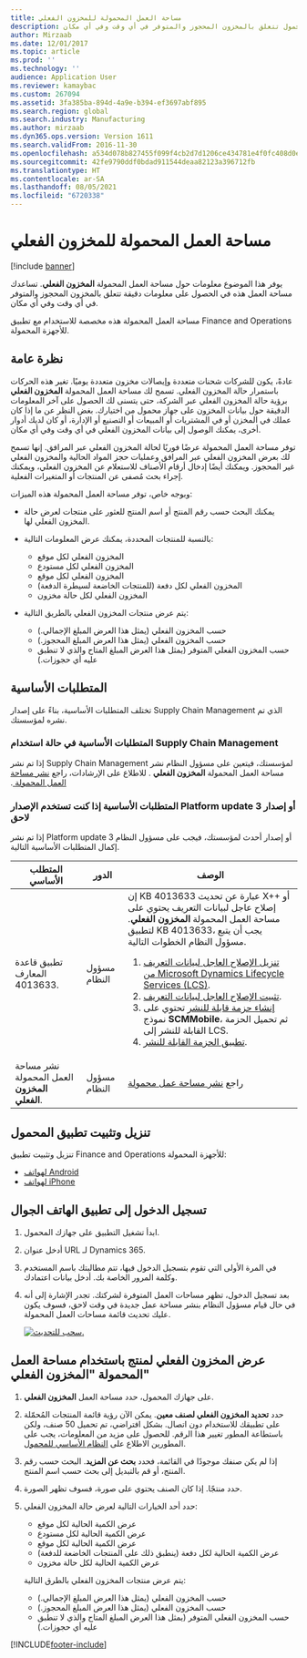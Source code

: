 ```yaml
---
title: مساحة العمل المحمولة للمخزون الفعلي
description: يوفر هذا الموضوع معلومات حول مساحة العمل المحمولة "المخزون الفعلي‬". تساعدك مساحة العمل هذه في الحصول على معلومات دقيقة على جهازك المحمول تتعلق بالمخزون المحجوز والمتوفر في أي وقت وفي أي مكان.‬
author: Mirzaab
ms.date: 12/01/2017
ms.topic: article
ms.prod: ''
ms.technology: ''
audience: Application User
ms.reviewer: kamaybac
ms.custom: 267094
ms.assetid: 3fa385ba-894d-4a9e-b394-ef3697abf895
ms.search.region: global
ms.search.industry: Manufacturing
ms.author: mirzaab
ms.dyn365.ops.version: Version 1611
ms.search.validFrom: 2016-11-30
ms.openlocfilehash: a534d078b827455f099f4cb2d7d1206ce434781e4f0fc408d0ee2d2c7f153509
ms.sourcegitcommit: 42fe9790ddf0bdad911544deaa82123a396712fb
ms.translationtype: HT
ms.contentlocale: ar-SA
ms.lasthandoff: 08/05/2021
ms.locfileid: "6720338"
---
```

# <a name="inventory-on-hand-mobile-workspace"></a>مساحة العمل المحمولة للمخزون الفعلي

[!include [banner](../includes/banner.md)]

يوفر هذا الموضوع معلومات حول مساحة العمل المحمولة **المخزون الفعلي**. تساعدك مساحة العمل هذه في الحصول على معلومات دقيقة تتعلق بالمخزون المحجوز والمتوفر في أي وقت وفي أي مكان.‬

مساحة العمل المحمولة هذه مخصصة للاستخدام مع تطبيق Finance and Operations للأجهزة المحمولة.

## <a name="overview"></a>نظرة عامة
عادةً، يكون للشركات شحنات متعددة وإيصالات مخزون متعددة يوميًا. تغير هذه الحركات باستمرار حالة المخزون الفعلي. تسمح لك مساحة العمل المحمولة **المخزون الفعلي** برؤية حالة المخزون الفعلي عبر الشركة، حتى يتسنى لك الحصول على آخر المعلومات الدقيقة حول بيانات المخزون على جهاز محمول من اختيارك. بغض النظر عن ما إذا كان عملك في المخزن أو في المشتريات أو المبيعات أو التصنيع أو الإدارة، أو كان لديك أدوار أخرى، يمكنك الوصول إلى بيانات المخزون الفعلي في أي وقت وفي أي مكان. 

توفر مساحة العمل المحمولة عرضًا فوريًا لحالة المخزون الفعلي عبر المرافق. إنها تسمح لك بعرض المخزون الفعلي عبر المرافق وعمليات حجز المواد الحالية والمخزون الفعلي غير المحجوز. ويمكنك أيضًا إدخال أرقام الأصناف للاستعلام عن المخزون الفعلي، ويمكنك إجراء بحث مُصفى عن المنتجات أو المتغيرات الفعلية. 

وبوجه خاص، توفر مساحة العمل المحمولة هذه الميزات:

-   يمكنك البحث حسب رقم المنتج أو اسم المنتج للعثور على منتجات لعرض حالة المخزون الفعلي لها.
-   بالنسبة للمنتجات المحددة، يمكنك عرض المعلومات التالية:

    -   المخزون الفعلي لكل موقع
    -   المخزون الفعلي لكل مستودع
    -   المخزون الفعلي لكل موقع
    -   المخزون الفعلي لكل دفعة (للمنتجات الخاضعة لسيطرة الدفعة)
    -   المخزون الفعلي لكل حالة مخزون
    
-   يتم عرض منتجات المخزون الفعلي بالطريق التالية:

    -   حسب المخزون الفعلي (يمثل هذا العرض المبلغ الإجمالي.)
    -   حسب المخزون الفعلي (يمثل هذا العرض المبلغ المحجوز.)
    -   حسب المخزون الفعلي المتوفر (يمثل هذا العرض المبلغ المتاح والذي لا تنطبق عليه أي حجوزات.)

## <a name="prerequisites"></a>المتطلبات الأساسية
تختلف المتطلبات الأساسية، بناءً على إصدار Supply Chain Management الذي تم نشره لمؤسستك.

### <a name="prerequisites-if-you-use-supply-chain-management"></a>المتطلبات الأساسية في حالة استخدام Supply Chain Management
إذا تم نشر Supply Chain Management لمؤسستك، فيتعين على مسؤول النظام نشر مساحة العمل المحمولة **‏‫المخزون الفعلي** . للاطلاع على الإرشادات، راجع [نشر مساحة العمل المحمولة ](../../fin-ops-core/dev-itpro/mobile-apps/publish-mobile-workspace.md).

### <a name="prerequisites-if-you-use-platform-update-3-or-later"></a>المتطلبات الأساسية إذا كنت تستخدم الإصدار Platform update 3 أو إصدار لاحق 
إذا تم نشر Platform update 3 أو إصدار أحدث لمؤسستك، فيجب على مسؤول النظام إكمال المتطلبات الأساسية التالية. 

<table>
<thead>
<tr class="header">
<th>المتطلب الأساسي</th>
<th>الدور</th>
<th>‏‏الوصف</th>
</tr>
</thead>
<tbody>
<tr class="odd">
<td>تطبيق قاعدة المعارف 4013633.</td>
<td>مسؤول النظام</td>

<td>إن KB 4013633 عبارة عن تحديث X++ أو إصلاح عاجل لبيانات التعريف يحتوي على مساحة العمل المحمولة <strong>المخزون الفعلي</strong>. لتطبيق KB 4013633، يجب أن يتبع مسؤول النظام الخطوات التالية.
<ol>
<li><a href="/dynamics365/fin-ops-core/dev-itpro/migration-upgrade/download-hotfix-lcs">تنزيل الإصلاح العاجل لبيانات التعريف من Microsoft Dynamics Lifecycle Services (LCS)</a>.</li>
<li><a href="/dynamics365/fin-ops-core/dev-itpro/migration-upgrade/install-metadata-hotfix-package">تثبيت الإصلاح العاجل لبيانات التعريف</a>.</li>
<li><a href="/dynamics365/fin-ops-core/dev-itpro/deployment/create-apply-deployable-package">إنشاء حزمة قابلة للنشر</a> تحتوي على نموذج <strong>SCMMobile</strong>، ثم تحميل الحزمة القابلة للنشر إلى LCS.</li>
<li><a href="/dynamics365/fin-ops-core/dev-itpro/deployment/apply-deployable-package-system">تطبيق الحزمة القابلة للنشر</a>.</li>

</ol></td>
</tr>
<tr class="even">
<td>نشر مساحة العمل المحمولة <strong>المخزون الفعلي</strong>.</td>
<td>مسؤول النظام</td>
<td>راجع <a href="/dynamics365/fin-ops-core/dev-itpro/mobile-apps/publish-mobile-workspace">نشر مساحة عمل محمولة</a></td>
</tr>
</tbody>
</table>

## <a name="download-and-install-the-mobile-app"></a>تنزيل وتثبيت تطبيق المحمول

تنزيل وتثبيت تطبيق Finance and Operations للأجهزة المحمولة:

-   [لهواتف Android](https://go.microsoft.com/fwlink/?linkid=850662)
-   [لهواتف iPhone](https://go.microsoft.com/fwlink/?linkid=850663)

## <a name="sign-in-to-the-mobile-app"></a>تسجيل الدخول إلى تطبيق الهاتف الجوال

1.  ابدأ تشغيل التطبيق على جهازك المحمول.
2.  أدخل عنوان URL لـ Dynamics 365.
3.  في المرة الأولى التي تقوم بتسجيل الدخول فيها، تتم مطالبتك باسم المستخدم وكلمة المرور الخاصة بك. أدخل بيانات اعتمادك.
4.  بعد تسجيل الدخول، تظهر مساحات العمل المتوفرة لشركتك. تجدر الإشارة إلى أنه في حال قيام مسؤول النظام بنشر مساحة عمل جديدة في وقت لاحق، فسوف يكون عليك تحديث قائمة مساحات العمل المحمولة.

    [![سحب للتحديث.](./media/pull-to-refresh-list-of-workspaces-183x300.png)](./media/pull-to-refresh-list-of-workspaces.png)

## <a name="view-the-on-hand-inventory-for-a-product-by-using-the-inventory-on-hand-mobile-workspace"></a>عرض المخزون الفعلي لمنتج باستخدام مساحة العمل المحمولة "المخزون الفعلي"

1.  على جهازك المحمول، حدد مساحة العمل **المخزون الفعلي‬**.

2.  حدد **تحديد المخزون الفعلي لصنف معين**. يمكن الآن رؤية قائمة المنتجات المُحمّلة على تطبيقك للاستخدام دون اتصال. بشكل افتراضي، تم تحميل 50 صنف، ولكن باستطاعة المطور تغيير هذا الرقم. للحصول على مزيد من المعلومات، يجب على المطورين الاطلاع على [النظام الأساسي للمحمول](../../fin-ops-core/dev-itpro/mobile-apps/platform/mobile-platform-home-page.md).
3.  إذا لم يكن صنفك موجودًا في القائمة، فحدد **بحث عن المزيد‬**. البحث حسب رقم المنتج، أو قم بالتبديل إلى بحث حسب اسم المنتج.

4.  حدد منتجًا. إذا كان الصنف يحتوي على صورة، فسوف تظهر الصورة.
5.  حدد أحد الخيارات التالية لعرض حالة المخزون الفعلي:

    -   عرض الكمية الحالية لكل موقع
    -   عرض الكمية الحالية لكل مستودع
    -   عرض الكمية الحالية لكل موقع
    -   عرض الكمية الحالية لكل دفعة (ينطبق ذلك على المنتجات الخاضعة للدفعة)
    -   عرض الكمية الحالية لكل حالة مخزون

    يتم عرض منتجات المخزون الفعلي بالطرق التالية:
    -   حسب المخزون الفعلي (يمثل هذا العرض المبلغ الإجمالي.)
    -   حسب المخزون الفعلي (يمثل هذا العرض المبلغ المحجوز.)
    -   حسب المخزون الفعلي المتوفر (يمثل هذا العرض المبلغ المتاح والذي لا تنطبق عليه أي حجوزات.)


[!INCLUDE[footer-include](../../includes/footer-banner.md)]